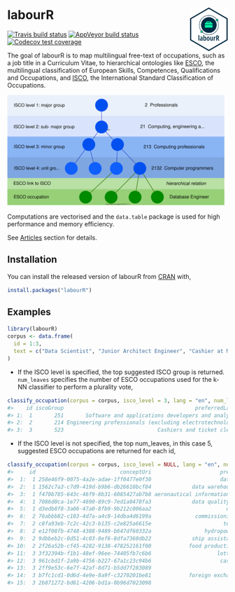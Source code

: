 
<!-- README.md is generated from README.Rmd. Please edit that file -->

# labourR <img src='man/figures/logo.png' align="right" height="100"/>

<!-- badges: start -->

[![Travis build
status](https://travis-ci.org/AleKoure/labourR.svg?branch=master)](https://travis-ci.org/AleKoure/labourR)
[![AppVeyor build
status](https://ci.appveyor.com/api/projects/status/github/AleKoure/labourR?branch=master&svg=true)](https://ci.appveyor.com/project/AleKoure/labourR)
[![Codecov test
coverage](https://codecov.io/gh/AleKoure/labourR/branch/master/graph/badge.svg)](https://codecov.io/gh/AleKoure/labourR?branch=master)
<!-- badges: end -->

The goal of labourR is to map multilingual free-text of occupations,
such as a job title in a Curriculum Vitae, to hierarchical ontologies
like [ESCO](https://ec.europa.eu/esco/portal), the multilingual
classification of European Skills, Competences, Qualifications and
Occupations, and
[ISCO](https://ec.europa.eu/esco/portal/escopedia/International_Standard_Classification_of_Occupations__40_ISCO_41_),
the International Standard Classification of Occupations.

<img src="man/figures/ESCO_ISCO_hierarchy.svg" width="650"/>

Computations are vectorised and the `data.table` package is used for
high performance and memory efficiency.

See
[Articles](https://alekoure.github.io/labourR/articles/occupations_retrieval.html)
section for details.

## Installation

You can install the released version of labourR from
[CRAN](https://CRAN.R-project.org) with,

``` r
install.packages("labourR")
```

## Examples

``` r
library(labourR)
corpus <- data.frame(
  id = 1:3,
  text = c("Data Scientist", "Junior Architect Engineer", "Cashier at McDonald's")
)
```

  - If the ISCO level is specified, the top suggested ISCO group is
    returned. `num_leaves` specifies the number of ESCO occupations used
    for the k-NN classifier to perform a plurality vote,

<!-- end list -->

``` r
classify_occupation(corpus = corpus, isco_level = 3, lang = "en", num_leaves = 5)
#>    id iscoGroup                                          preferredLabel
#> 1:  1       251       Software and applications developers and analysts
#> 2:  2       214 Engineering professionals (excluding electrotechnology)
#> 3:  3       523                              Cashiers and ticket clerks
```

  - If the ISCO level is not specified, the top num\_leaves, in this
    case 5, suggested ESCO occupations are returned for each id,

<!-- end list -->

``` r
classify_occupation(corpus = corpus, isco_level = NULL, lang = "en", num_leaves = 5)
#>     id                           conceptUri                      preferredLabel
#>  1:  1 258e46f9-0075-4a2e-adae-1ff0477e0f30                      data scientist
#>  2:  1 1562c7a3-c7d9-419d-b9b6-db26610bcf84             data warehouse designer
#>  3:  1 f470b785-643c-46f9-8b31-6085427ab7b8 aeronautical information specialist
#>  4:  1 7086d0ca-1e77-4690-89c9-7ed1a0478fa3             data quality specialist
#>  5:  1 d3edb8f8-3a06-47a0-8fb9-9b212c006aa2                        data analyst
#>  6:  2 76abbb82-c103-4d7a-a4c0-14dba4d6199a              commissioning engineer
#>  7:  2 c8fa93eb-7c2c-42c3-b135-c2e825a6615e                       test engineer
#>  8:  2 e12f08fb-4748-4388-9489-b647df60332a                 hydropower engineer
#>  9:  2 9dbbeb2c-0d51-4c03-8ef6-8dfa7360db22             ship assistant engineer
#> 10:  2 2f26a52b-cf45-4282-9138-478252161f00            food production engineer
#> 11:  3 3f32394b-f1b1-48ef-96ee-74405fb7c6b6                     lottery cashier
#> 12:  3 961cbd1f-2a9b-4756-b227-67a1c23c94b6                      casino cashier
#> 13:  3 2ff9e53c-6e7f-42af-8d71-b5dd7f283089                         bank teller
#> 14:  3 b7fc1cd1-0d6d-4e9e-8a9f-c3270201be81            foreign exchange cashier
#> 15:  3 2b871272-bd61-4206-bd1a-0b96d7023098                             cashier
```
